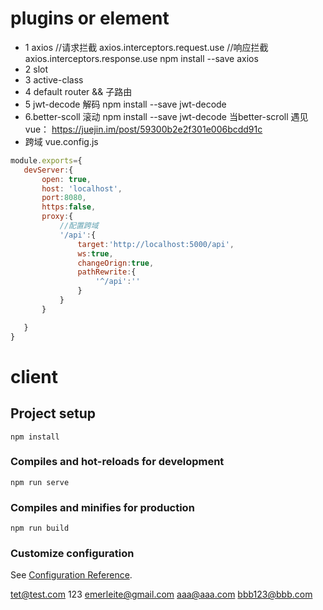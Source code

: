 # plugins or element
- 1 axios  //请求拦截 axios.interceptors.request.use  //响应拦截 axios.interceptors.response.use   npm install --save axios
- 2 slot
- 3 active-class
- 4 default router && 子路由
- 5 jwt-decode 解码  npm install --save jwt-decode
- 6.better-scoll 滚动  npm install --save jwt-decode  当better-scroll 遇见vue： https://juejin.im/post/59300b2e2f301e006bcdd91c
- 跨域 vue.config.js
 ``` javascript 
 module.exports={
    devServer:{
        open: true,
        host: 'localhost',
        port:8080,
        https:false,
        proxy:{
            //配置跨域
            '/api':{
                target:'http://localhost:5000/api',
                ws:true,
                changeOrign:true,
                pathRewrite:{
                    '^/api':''
                }
            }
        }

    }
}

 ```

# client

## Project setup
```
npm install
```

### Compiles and hot-reloads for development
```
npm run serve
```

### Compiles and minifies for production
```
npm run build
```

### Customize configuration
See [Configuration Reference](https://cli.vuejs.org/config/).


tet@test.com 123
emerleite@gmail.com
aaa@aaa.com
bbb123@bbb.com
